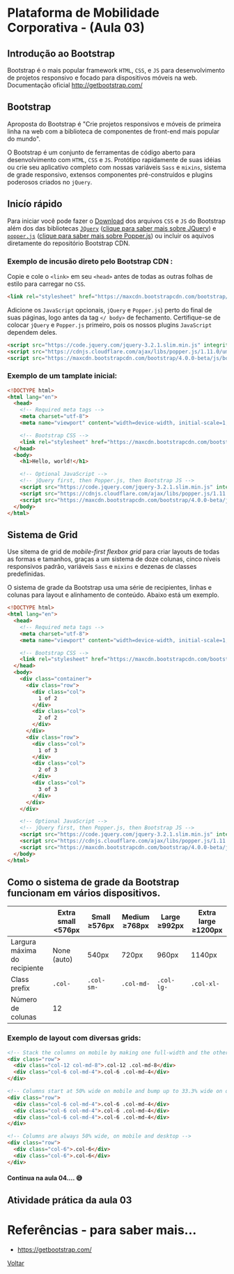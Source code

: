 # Plataforma de Mobilidade Corporativa - (Aula 03)

## Introdução ao Bootstrap

Bootstrap é o mais popular framework `HTML`, `CSS`, e `JS` para desenvolvimento de projetos responsivo e focado para dispositivos móveis na web.
Documentação oficial
http://getbootstrap.com/

## Bootstrap
Aproposta do Bootstrap é "Crie projetos responsivos e móveis de primeira linha na web com a biblioteca de componentes de front-end mais popular do mundo".

O Bootstrap é um conjunto de ferramentas de código aberto para desenvolvimento com `HTML`, `CSS` e `JS`. Protótipo rapidamente de suas idéias ou crie seu aplicativo completo com nossas variáveis `Sass` e `mixins`, sistema de grade responsivo, extensos componentes pré-construídos e plugins poderosos criados no `jQuery`.

## Inicío rápido

Para iniciar você pode fazer o [Download](https://github.com/twbs/bootstrap/releases/download/v4.0.0-beta/bootstrap-4.0.0-beta-dist.zip) dos arquivos `CSS` e `JS` do Bootstrap além dos das bibliotecas [`JQuery`](https://code.jquery.com/jquery-3.2.1.slim.min.js) ([clique para saber mais sobre JQuery](https://jquery.com/)) e [`popper.js`](https://cdnjs.cloudflare.com/ajax/libs/popper.js/1.11.0/umd/popper.min.js) ([clique para saber mais sobre Popper.js](https://popper.js.org/index.html)) ou incluir os aquivos diretamente do repositório Bootstrap CDN.

### Exemplo de incusão direto pelo  Bootstrap CDN :
Copie e cole o `<link>` em seu `<head>` antes de todas as outras folhas de estilo para carregar no `CSS`.

```html
<link rel="stylesheet" href="https://maxcdn.bootstrapcdn.com/bootstrap/4.0.0-beta/css/bootstrap.min.css" integrity="sha384-/Y6pD6FV/Vv2HJnA6t+vslU6fwYXjCFtcEpHbNJ0lyAFsXTsjBbfaDjzALeQsN6M" crossorigin="anonymous">
```

Adicione os `JavaScript` opcionais, `jQuery` e `Popper.js`) perto do final de suas páginas, logo antes da tag `</ body>` de fechamento. Certifique-se de colocar `jQuery` e `Popper.js` primeiro, pois os nossos plugins `JavaScript` dependem deles.

```html
<script src="https://code.jquery.com/jquery-3.2.1.slim.min.js" integrity="sha384-KJ3o2DKtIkvYIK3UENzmM7KCkRr/rE9/Qpg6aAZGJwFDMVNA/GpGFF93hXpG5KkN" crossorigin="anonymous"></script>
<script src="https://cdnjs.cloudflare.com/ajax/libs/popper.js/1.11.0/umd/popper.min.js" integrity="sha384-b/U6ypiBEHpOf/4+1nzFpr53nxSS+GLCkfwBdFNTxtclqqenISfwAzpKaMNFNmj4" crossorigin="anonymous"></script>
<script src="https://maxcdn.bootstrapcdn.com/bootstrap/4.0.0-beta/js/bootstrap.min.js" integrity="sha384-h0AbiXch4ZDo7tp9hKZ4TsHbi047NrKGLO3SEJAg45jXxnGIfYzk4Si90RDIqNm1" crossorigin="anonymous"></script>
```

### Exemplo de um tamplate inicial:

```html
<!DOCTYPE html>
<html lang="en">
  <head>
    <!-- Required meta tags -->
    <meta charset="utf-8">
    <meta name="viewport" content="width=device-width, initial-scale=1, shrink-to-fit=no">

    <!-- Bootstrap CSS -->
    <link rel="stylesheet" href="https://maxcdn.bootstrapcdn.com/bootstrap/4.0.0-beta/css/bootstrap.min.css" integrity="sha384-/Y6pD6FV/Vv2HJnA6t+vslU6fwYXjCFtcEpHbNJ0lyAFsXTsjBbfaDjzALeQsN6M" crossorigin="anonymous">
  </head>
  <body>
    <h1>Hello, world!</h1>

    <!-- Optional JavaScript -->
    <!-- jQuery first, then Popper.js, then Bootstrap JS -->
    <script src="https://code.jquery.com/jquery-3.2.1.slim.min.js" integrity="sha384-KJ3o2DKtIkvYIK3UENzmM7KCkRr/rE9/Qpg6aAZGJwFDMVNA/GpGFF93hXpG5KkN" crossorigin="anonymous"></script>
    <script src="https://cdnjs.cloudflare.com/ajax/libs/popper.js/1.11.0/umd/popper.min.js" integrity="sha384-b/U6ypiBEHpOf/4+1nzFpr53nxSS+GLCkfwBdFNTxtclqqenISfwAzpKaMNFNmj4" crossorigin="anonymous"></script>
    <script src="https://maxcdn.bootstrapcdn.com/bootstrap/4.0.0-beta/js/bootstrap.min.js" integrity="sha384-h0AbiXch4ZDo7tp9hKZ4TsHbi047NrKGLO3SEJAg45jXxnGIfYzk4Si90RDIqNm1" crossorigin="anonymous"></script>
  </body>
</html>
```
## Sistema de Grid
Use sitema de grid de *mobile-first flexbox grid* para criar layouts de todas as formas e tamanhos, graças a um sistema de doze colunas, cinco níveis responsivos padrão, variáveis `Sass` e `mixins` e dezenas de classes predefinidas.

O sistema de grade da Bootstrap usa uma série de recipientes, linhas e colunas para layout e alinhamento de conteúdo. Abaixo está um exemplo.

```html
<!DOCTYPE html>
<html lang="en">
  <head>
    <!-- Required meta tags -->
    <meta charset="utf-8">
    <meta name="viewport" content="width=device-width, initial-scale=1, shrink-to-fit=no">

    <!-- Bootstrap CSS -->
    <link rel="stylesheet" href="https://maxcdn.bootstrapcdn.com/bootstrap/4.0.0-beta/css/bootstrap.min.css" integrity="sha384-/Y6pD6FV/Vv2HJnA6t+vslU6fwYXjCFtcEpHbNJ0lyAFsXTsjBbfaDjzALeQsN6M" crossorigin="anonymous">
  </head>
  <body>
    <div class="container">
      <div class="row">
        <div class="col">
          1 of 2
        </div>
        <div class="col">
          2 of 2
        </div>
      </div>
      <div class="row">
        <div class="col">
          1 of 3
        </div>
        <div class="col">
          2 of 3
        </div>
        <div class="col">
          3 of 3
        </div>
      </div>
    </div>

    <!-- Optional JavaScript -->
    <!-- jQuery first, then Popper.js, then Bootstrap JS -->
    <script src="https://code.jquery.com/jquery-3.2.1.slim.min.js" integrity="sha384-KJ3o2DKtIkvYIK3UENzmM7KCkRr/rE9/Qpg6aAZGJwFDMVNA/GpGFF93hXpG5KkN" crossorigin="anonymous"></script>
    <script src="https://cdnjs.cloudflare.com/ajax/libs/popper.js/1.11.0/umd/popper.min.js" integrity="sha384-b/U6ypiBEHpOf/4+1nzFpr53nxSS+GLCkfwBdFNTxtclqqenISfwAzpKaMNFNmj4" crossorigin="anonymous"></script>
    <script src="https://maxcdn.bootstrapcdn.com/bootstrap/4.0.0-beta/js/bootstrap.min.js" integrity="sha384-h0AbiXch4ZDo7tp9hKZ4TsHbi047NrKGLO3SEJAg45jXxnGIfYzk4Si90RDIqNm1" crossorigin="anonymous"></script>
  </body>
</html>
```

## Como o sistema de grade da Bootstrap funcionam em vários dispositivos.

|                             |Extra small <576px| Small ≥576px| Medium ≥768px| Large ≥992px  | Extra large ≥1200px |
|-----------------------------|------------------|-------------|--------------|-------------- |---------------------|
|Largura máxima do recipiente |None (auto)       |  540px    |720px       |960px        |1140px               |
|Class prefix                 |`.col-`           |  `.col-sm-` |`.col-md-`    | `.col-lg-`    |  `.col-xl-`         |
|Número de colunas            |12                |             |              |               |                     |

### Exemplo de layout com diversas grids:
```html
<!-- Stack the columns on mobile by making one full-width and the other half-width -->
<div class="row">
  <div class="col-12 col-md-8">.col-12 .col-md-8</div>
  <div class="col-6 col-md-4">.col-6 .col-md-4</div>
</div>

<!-- Columns start at 50% wide on mobile and bump up to 33.3% wide on desktop -->
<div class="row">
  <div class="col-6 col-md-4">.col-6 .col-md-4</div>
  <div class="col-6 col-md-4">.col-6 .col-md-4</div>
  <div class="col-6 col-md-4">.col-6 .col-md-4</div>
</div>

<!-- Columns are always 50% wide, on mobile and desktop -->
<div class="row">
  <div class="col-6">.col-6</div>
  <div class="col-6">.col-6</div>
</div>
```

#### Continua na aula 04.... :sweat_smile:

## Atividade prática da aula 03

# Referências - para saber mais...

 - https://getbootstrap.com/
 
[Voltar](https://github.com/meta-sistemas-2017/plataforma-mobilidade)